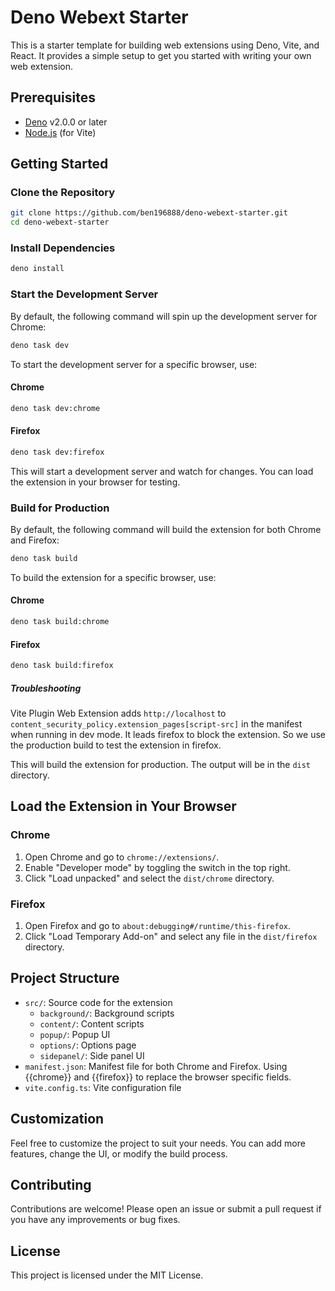 # Deno Webext Starter

This is a starter template for building web extensions using Deno, Vite, and React. It provides a simple setup to get
you started with writing your own web extension.

## Prerequisites

- [Deno](https://deno.land/) v2.0.0 or later
- [Node.js](https://nodejs.org/) (for Vite)

## Getting Started

### Clone the Repository

```sh
git clone https://github.com/ben196888/deno-webext-starter.git
cd deno-webext-starter
```

### Install Dependencies

```sh
deno install
```

### Start the Development Server

By default, the following command will spin up the development server for Chrome:

```sh
deno task dev
```

To start the development server for a specific browser, use:

#### Chrome

```sh
deno task dev:chrome
```

#### Firefox

```sh
deno task dev:firefox
```

This will start a development server and watch for changes. You can load the extension in your browser for testing.

### Build for Production

By default, the following command will build the extension for both Chrome and Firefox:

```sh
deno task build
```

To build the extension for a specific browser, use:

#### Chrome

```sh
deno task build:chrome
```

#### Firefox

```sh
deno task build:firefox
```

##### Troubleshooting

Vite Plugin Web Extension adds `http://localhost` to `content_security_policy.extension_pages[script-src]` in the
manifest when running in dev mode. It leads firefox to block the extension. So we use the production build to test the
extension in firefox.

This will build the extension for production. The output will be in the `dist` directory.

## Load the Extension in Your Browser

### Chrome

1. Open Chrome and go to `chrome://extensions/`.
1. Enable "Developer mode" by toggling the switch in the top right.
1. Click "Load unpacked" and select the `dist/chrome` directory.

### Firefox

1. Open Firefox and go to `about:debugging#/runtime/this-firefox`.
1. Click "Load Temporary Add-on" and select any file in the `dist/firefox` directory.

## Project Structure

- `src/`: Source code for the extension
  - `background/`: Background scripts
  - `content/`: Content scripts
  - `popup/`: Popup UI
  - `options/`: Options page
  - `sidepanel/`: Side panel UI
- `manifest.json`: Manifest file for both Chrome and Firefox. Using {{chrome}} and {{firefox}} to replace the browser
  specific fields.
- `vite.config.ts`: Vite configuration file

## Customization

Feel free to customize the project to suit your needs. You can add more features, change the UI, or modify the build
process.

## Contributing

Contributions are welcome! Please open an issue or submit a pull request if you have any improvements or bug fixes.

## License

This project is licensed under the MIT License.
